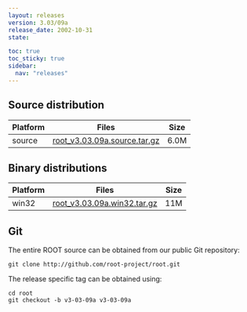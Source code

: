 ```yaml
---
layout: releases
version: 3.03/09a
release_date: 2002-10-31
state:

toc: true
toc_sticky: true
sidebar:
  nav: "releases"
---
```



## Source distribution

| Platform       | Files | Size |
|-----------|-------|-----|
| source | [root_v3.03.09a.source.tar.gz](https://root.cern/download/root_v3.03.09a.source.tar.gz) | 6.0M |


## Binary distributions

| Platform       | Files | Size |
|-----------|-------|-----|
| win32 | [root_v3.03.09a.win32.tar.gz](https://root.cern/download/root_v3.03.09a.win32.tar.gz) |  11M |


## Git
The entire ROOT source can be obtained from our public Git repository:

~~~
git clone http://github.com/root-project/root.git
~~~
The release specific tag can be obtained using:
~~~
cd root
git checkout -b v3-03-09a v3-03-09a
~~~

